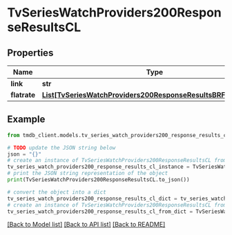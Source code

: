 # TvSeriesWatchProviders200ResponseResultsCL


## Properties

Name | Type | Description | Notes
------------ | ------------- | ------------- | -------------
**link** | **str** |  | [optional] 
**flatrate** | [**List[TvSeriesWatchProviders200ResponseResultsBRFlatrateInner]**](TvSeriesWatchProviders200ResponseResultsBRFlatrateInner.md) |  | [optional] 

## Example

```python
from tmdb_client.models.tv_series_watch_providers200_response_results_cl import TvSeriesWatchProviders200ResponseResultsCL

# TODO update the JSON string below
json = "{}"
# create an instance of TvSeriesWatchProviders200ResponseResultsCL from a JSON string
tv_series_watch_providers200_response_results_cl_instance = TvSeriesWatchProviders200ResponseResultsCL.from_json(json)
# print the JSON string representation of the object
print(TvSeriesWatchProviders200ResponseResultsCL.to_json())

# convert the object into a dict
tv_series_watch_providers200_response_results_cl_dict = tv_series_watch_providers200_response_results_cl_instance.to_dict()
# create an instance of TvSeriesWatchProviders200ResponseResultsCL from a dict
tv_series_watch_providers200_response_results_cl_from_dict = TvSeriesWatchProviders200ResponseResultsCL.from_dict(tv_series_watch_providers200_response_results_cl_dict)
```
[[Back to Model list]](../README.md#documentation-for-models) [[Back to API list]](../README.md#documentation-for-api-endpoints) [[Back to README]](../README.md)


